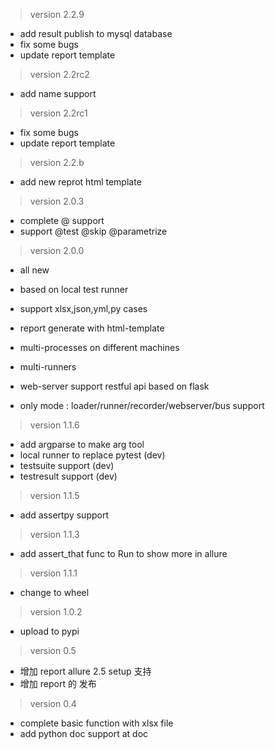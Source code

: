 > version 2.2.9

- add result publish to mysql database
- fix some bugs
- update report template

> version 2.2rc2

- add name support

> version 2.2rc1

- fix some bugs
- update report template

> version 2.2.b

- add new reprot html template

> version 2.0.3

- complete @ support
- support @test @skip @parametrize

> version 2.0.0

- all new

- based on local test runner 

- support xlsx,json,yml,py cases

- report generate with html-template

- multi-processes on different machines

- multi-runners

- web-server support restful api based on flask

- only mode : loader/runner/recorder/webserver/bus support



> version 1.1.6
* add argparse to make arg tool
* local runner to replace pytest (dev)
* testsuite support (dev)
* testresult support (dev)

> version 1.1.5
* add assertpy support

> version 1.1.3
* add assert_that func to Run to show more in allure

> version 1.1.1
* change to wheel 

> version 1.0.2
* upload to pypi

> version 0.5
* 增加 report allure 2.5 setup 支持
* 增加 report 的 发布

> version 0.4
* complete basic function with xlsx file 
* add python doc support at doc 